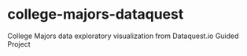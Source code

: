# college-majors-dataquest
College Majors data exploratory visualization from Dataquest.io Guided Project
